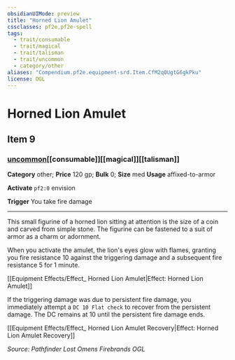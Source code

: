 ```yaml
---
obsidianUIMode: preview
title: "Horned Lion Amulet"
cssclasses: pf2e,pf2e-spell
tags:
  - trait/consumable
  - trait/magical
  - trait/talisman
  - trait/uncommon
  - category/other
aliases: "Compendium.pf2e.equipment-srd.Item.CfM2q0UgtG6gkPku"
license: OGL
---
```

# Horned Lion Amulet
## Item 9
### [uncommon](uncommon "Uncommon Rarity Trait")[[consumable]][[magical]][[talisman]]

**Category** other; 
**Price** 120 gp; 
**Bulk** 0; **Size** med
**Usage** affixed-to-armor

**Activate** `pf2:0` envision

**Trigger** You take fire damage

* * *

This small figurine of a horned lion sitting at attention is the size of a coin and carved from simple stone. The figurine can be fastened to a suit of armor as a charm or adornment.

When you activate the amulet, the lion's eyes glow with flames, granting you fire resistance 10 against the triggering damage and a subsequent fire resistance 5 for 1 minute.

[[Equipment Effects/Effect_ Horned Lion Amulet|Effect: Horned Lion Amulet]]

If the triggering damage was due to persistent fire damage, you immediately attempt a `DC 10 Flat check` to recover from the persistent damage. The DC remains at 10 until the persistent fire damage ends.

[[Equipment Effects/Effect_ Horned Lion Amulet Recovery|Effect: Horned Lion Amulet Recovery]]

*Source: Pathfinder Lost Omens Firebrands*
*OGL*